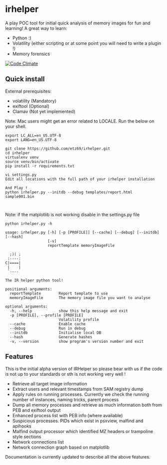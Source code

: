 # irhelper
A play POC tool for initial quick analysis of memory images for fun and learning!
A great way to learn:

* Python :)
* Volatility (either scripting or at some point you will need to write a plugin !)
* Memory forensics

[![Code Climate](https://codeclimate.com/github/etz69/irhelper/badges/gpa.svg)](https://codeclimate.com/github/etz69/irhelper)

Quick install
------------
External prerequisites:

* volatility (Mandatory)
* exiftool (Optional)
* Clamav (Not yet implemented)

Note: Mac users might get an error related to LOCALE. Run the below on your shell.

```
export LC_ALL=en_US.UTF-8
export LANG=en_US.UTF-8
```


```
git clone https://github.com/etz69/irhelper.git
cd irhelper
virtualenv venv
source venv/bin/activate
pip install -r requirements.txt

vi settings.py
Edit all locations with the full path of your irhelper installation

And Play !
python irhelper.py --initdb --debug templates/report.html sample001.bin



```

Note: if the matplotlib is not working disable in the settings.py file




```
python irhelper.py -h

usage: irhelper.py [-h] [-p [PROFILE]] [--cache] [--debug] [--initdb] [--hash]
                   [-v]
                   reportTemplate memoryImageFile

  ;)( ;
 :----:
C|====|
 |    |
 `----

The IR helper python tool!

positional arguments:
  reportTemplate        Report template to use
  memoryImageFile       The memory image file you want to analyse

optional arguments:
  -h, --help            show this help message and exit
  -p [PROFILE], --profile [PROFILE]
                        Volatility profile
  --cache               Enable cache
  --debug               Run in debug
  --initdb              Initialise local DB
  --hash                Generate hashes
  -v, --version         show program's version number and exit

  ```

Features
--------
This is the initial alpha version of IRHelper so please bear with us if the code
is not up to your standards or sth is not working very well !

* Retrieve all target image information
* Extract users and relevant timestamps from SAM registry dump
* Apply rules on running processes. Currently we check the running number of instances,
naming tricks, parent process
* Dump all memory processes and retrieve as much information both from PEB and exiftool output
* Enhanced process list with PEB info (where available)
* Suspicious processes. PIDs which exist in psxview, malfind and apihooks
* Malfind output processor which identified MZ headers or trampoline style sections
* Network connections list
* Network connection graph based on matplotlib

Documentation is currently updated to describe all the above features.
